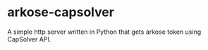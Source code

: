 # arkose-capsolver
A simple http server written in Python that gets arkose token using CapSolver API.
